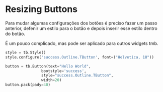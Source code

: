 # Resizing Buttons

Para mudar algumas configurações dos botões é preciso fazer um passo anterior,
defenir um estilo para o botão e depois inserir esse estilo dentro do botão.

É um pouco complicado, mas pode ser aplicado para outros widgets tmb.

```Python
style = tb.Style()
style.configure('success.Outline.TButton', font=("Helvetica, 18"))

button = tb.Button(text="Hello World",  
                bootstyle='success',
                style="success.Outline.TButton",
                width=20)
button.pack(pady=40)
```
